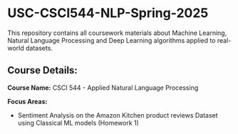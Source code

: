 # USC-CSCI544-NLP-Spring-2025

This repository contains all coursework materials about Machine Learning, Natural Language Processing and Deep Learning algorithms applied to real-world datasets. 

## Course Details:

**Course Name:** CSCI 544 - Applied Natural Language Processing

**Focus Areas:**
- Sentiment Analysis on the Amazon Kitchen product reviews Dataset using Classical ML models (Homework 1)

<!--
Part-of-Speech (POS) Tagging on the Wall Street Journal (WSJ) Dataset using Hidden Markov Models + Greedy and Viterbi Decoding (Homework 2)
Sentiment Analysis of Amazon Reviews Dataset using Word2Vec Embeddings and Neural Networks (Homework 3)
Named Entity Recognition (NER) on CoNLL-2003 corpus dataset (Homework 4)
Paper Presentation on "A Static Evaluation of Code Completion by Large Language Models"
Project Proposal, Presentation, and Final Project on "Leveraging static analysis for evaluating code-generation models"
Feel free to explore the assignments, projects, and solutions provided as learning aids. Whether you're a beginner or an experienced practitioner, this repository aims to be your companion in mastering the intersection of machine learning and data science within Natural Language Processing. Happy learning!
-->

